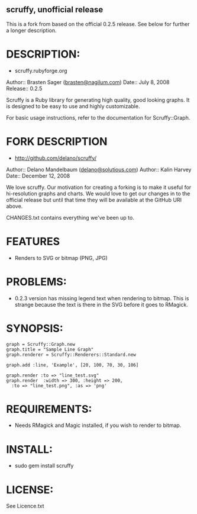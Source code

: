 ## scruffy, unofficial release

This is a fork from based on the official 0.2.5 release. See below for 
further a longer description.  

# DESCRIPTION:

* scruffy.rubyforge.org

Author:: Brasten Sager (brasten@nagilum.com)
Date:: July 8, 2008
Release:: 0.2.5

Scruffy is a Ruby library for generating high quality, good looking graphs.  It is designed
to be easy to use and highly customizable.

For basic usage instructions, refer to the documentation for Scruffy::Graph.


# FORK DESCRIPTION

* http://github.com/delano/scruffy/

Author:: Delano Mandelbaum (delano@solutious.com)
Author:: Kalin Harvey
Date:: December 12, 2008

We love scruffy. Our motivation for creating a forking is to make it useful for hi-resolution 
graphs and charts. We would love to get our changes in to the official release but until
that time they will be available at the GitHub URI above. 

CHANGES.txt contains everything we've been up to. 


# FEATURES

* Renders to SVG or bitmap (PNG, JPG)

# PROBLEMS:

* 0.2.3 version has missing legend text when rendering to bitmap. This is strange because the text is there in the SVG before it goes to RMagick.

# SYNOPSIS:

    graph = Scruffy::Graph.new
    graph.title = "Sample Line Graph"
    graph.renderer = Scruffy::Renderers::Standard.new

    graph.add :line, 'Example', [20, 100, 70, 30, 106]

    graph.render :to => "line_test.svg"
    graph.render  :width => 300, :height => 200,
      :to => "line_test.png", :as => 'png'

# REQUIREMENTS:

* Needs RMagick and Magic installed, if you wish to render to bitmap.

# INSTALL:

* sudo gem install scruffy


# LICENSE:

See Licence.txt
